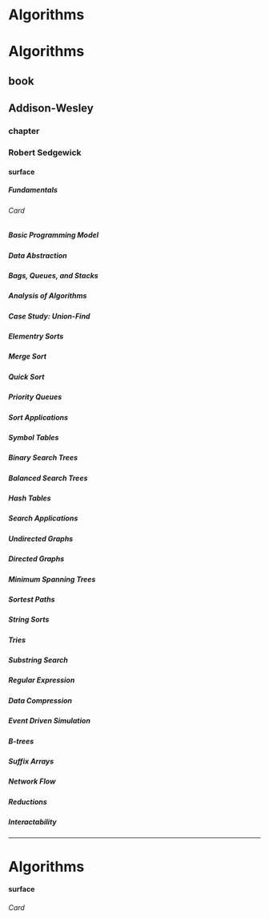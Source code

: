 # Algorithms
# Algorithms
## book
## Addison-Wesley
### chapter
### Robert Sedgewick
#### surface

#### <Topic>
##### Fundamentals

###### Card

##### Basic Programming Model
##### Data Abstraction
##### Bags, Queues, and Stacks
##### Analysis of Algorithms
##### Case Study: Union-Find
##### Elementry Sorts
##### Merge Sort
##### Quick Sort
##### Priority Queues
##### Sort Applications
##### Symbol Tables
##### Binary Search Trees
##### Balanced Search Trees
##### Hash Tables
##### Search Applications
##### Undirected Graphs
##### Directed Graphs
##### Minimum Spanning Trees
##### Sortest Paths
##### String Sorts
##### Tries
##### Substring Search
##### Regular Expression
##### Data Compression
##### Event Driven Simulation
##### B-trees
##### Suffix Arrays
##### Network Flow
##### Reductions
##### Interactability

---
# Algorithms
#### surface
#### <Topic>
###### Card





























